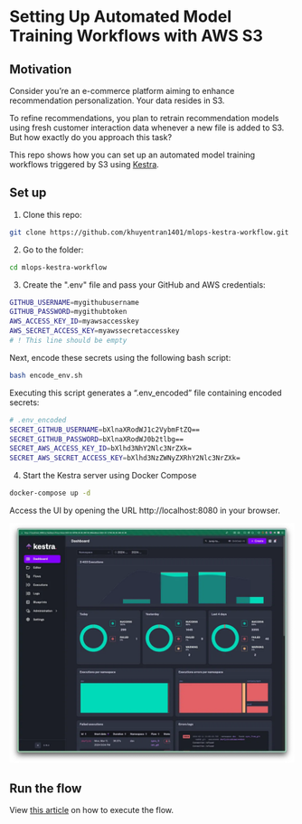 # Setting Up Automated Model Training Workflows with AWS S3
## Motivation
Consider you’re an e-commerce platform aiming to enhance recommendation personalization. Your data resides in S3.

To refine recommendations, you plan to retrain recommendation models using fresh customer interaction data whenever a new file is added to S3. But how exactly do you approach this task?

This repo shows how you can set up an automated model training workflows triggered by S3 using [Kestra](https://bit.ly/3TKxt3B).

## Set up
1. Clone this repo:
```bash
git clone https://github.com/khuyentran1401/mlops-kestra-workflow.git
```
2. Go to the folder:
```bash
cd mlops-kestra-workflow
```
3. Create the ".env" file and pass your GitHub and AWS credentials:
```bash
GITHUB_USERNAME=mygithubusername
GITHUB_PASSWORD=mygithubtoken
AWS_ACCESS_KEY_ID=myawsaccesskey
AWS_SECRET_ACCESS_KEY=myawssecretaccesskey
# ! This line should be empty
```
Next, encode these secrets using the following bash script:
```bash
bash encode_env.sh
```
Executing this script generates a “.env_encoded” file containing encoded secrets:
```bash
# .env_encoded
SECRET_GITHUB_USERNAME=bXlnaXRodWJ1c2VybmFtZQ==
SECRET_GITHUB_PASSWORD=bXlnaXRodWJ0b2tlbg==
SECRET_AWS_ACCESS_KEY_ID=bXlhd3NhY2Nlc3NrZXk=
SECRET_AWS_SECRET_ACCESS_KEY=bXlhd3NzZWNyZXRhY2Nlc3NrZXk=
```
4. Start the Kestra server using Docker Compose
```bash
docker-compose up -d
```
Access the UI by opening the URL http://localhost:8080 in your browser.

![](images/kestra.png)


## Run the flow
View [this article](https://medium.com/towards-data-science/setting-up-automated-model-training-workflows-with-aws-s3-cd0587b42f34) on how to execute the flow.

